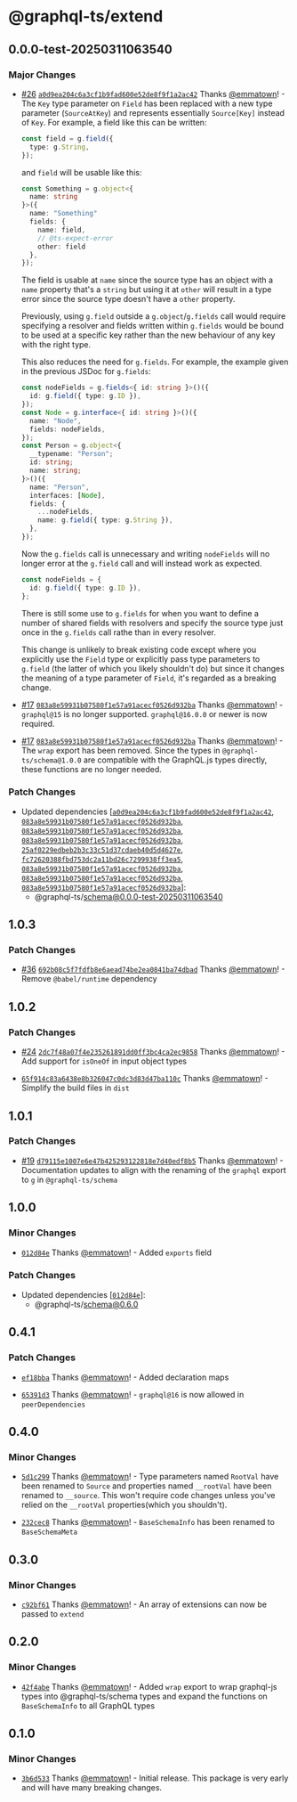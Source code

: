 # @graphql-ts/extend

## 0.0.0-test-20250311063540

### Major Changes

- [#26](https://github.com/Thinkmill/graphql-ts/pull/26) [`a0d9ea204c6a3cf1b9fad600e52de8f9f1a2ac42`](https://github.com/Thinkmill/graphql-ts/commit/a0d9ea204c6a3cf1b9fad600e52de8f9f1a2ac42) Thanks [@emmatown](https://github.com/emmatown)! - The `Key` type parameter on `Field` has been replaced with a new type parameter (`SourceAtKey`) and represents essentially `Source[Key]` instead of `Key`. For example, a field like this can be written:

  ```ts
  const field = g.field({
    type: g.String,
  });
  ```

  and `field` will be usable like this:

  ```ts
  const Something = g.object<{
    name: string
  }>({
    name: "Something"
    fields: {
      name: field,
      // @ts-expect-error
      other: field
    },
  });
  ```

  The field is usable at `name` since the source type has an object with a `name` property that's a `string` but using it at `other` will result in a type error since the source type doesn't have a `other` property.

  Previously, using `g.field` outside a `g.object`/`g.fields` call would require specifying a resolver and fields written within `g.fields` would be bound to be used at a specific key rather than the new behaviour of any key with the right type.

  This also reduces the need for `g.fields`. For example, the example given in the previous JSDoc for `g.fields`:

  ```ts
  const nodeFields = g.fields<{ id: string }>()({
    id: g.field({ type: g.ID }),
  });
  const Node = g.interface<{ id: string }>()({
    name: "Node",
    fields: nodeFields,
  });
  const Person = g.object<{
    __typename: "Person";
    id: string;
    name: string;
  }>()({
    name: "Person",
    interfaces: [Node],
    fields: {
      ...nodeFields,
      name: g.field({ type: g.String }),
    },
  });
  ```

  Now the `g.fields` call is unnecessary and writing `nodeFields` will no longer error at the `g.field` call and will instead work as expected.

  ```ts
  const nodeFields = {
    id: g.field({ type: g.ID }),
  };
  ```

  There is still some use to `g.fields` for when you want to define a number of shared fields with resolvers and specify the source type just once in the `g.fields` call rathe than in every resolver.

  This change is unlikely to break existing code except where you explicitly use the `Field` type or explicitly pass type parameters to `g.field` (the latter of which you likely shouldn't do) but since it changes the meaning of a type parameter of `Field`, it's regarded as a breaking change.

- [#17](https://github.com/Thinkmill/graphql-ts/pull/17) [`083a8e59931b07580f1e57a91acecf0526d932ba`](https://github.com/Thinkmill/graphql-ts/commit/083a8e59931b07580f1e57a91acecf0526d932ba) Thanks [@emmatown](https://github.com/emmatown)! - `graphql@15` is no longer supported. `graphql@16.0.0` or newer is now required.

- [#17](https://github.com/Thinkmill/graphql-ts/pull/17) [`083a8e59931b07580f1e57a91acecf0526d932ba`](https://github.com/Thinkmill/graphql-ts/commit/083a8e59931b07580f1e57a91acecf0526d932ba) Thanks [@emmatown](https://github.com/emmatown)! - The `wrap` export has been removed. Since the types in `@graphql-ts/schema@1.0.0` are compatible with the GraphQL.js types directly, these functions are no longer needed.

### Patch Changes

- Updated dependencies [[`a0d9ea204c6a3cf1b9fad600e52de8f9f1a2ac42`](https://github.com/Thinkmill/graphql-ts/commit/a0d9ea204c6a3cf1b9fad600e52de8f9f1a2ac42), [`083a8e59931b07580f1e57a91acecf0526d932ba`](https://github.com/Thinkmill/graphql-ts/commit/083a8e59931b07580f1e57a91acecf0526d932ba), [`083a8e59931b07580f1e57a91acecf0526d932ba`](https://github.com/Thinkmill/graphql-ts/commit/083a8e59931b07580f1e57a91acecf0526d932ba), [`083a8e59931b07580f1e57a91acecf0526d932ba`](https://github.com/Thinkmill/graphql-ts/commit/083a8e59931b07580f1e57a91acecf0526d932ba), [`25af0229edbeb2b3c33c51d37cdaeb40d5d4627e`](https://github.com/Thinkmill/graphql-ts/commit/25af0229edbeb2b3c33c51d37cdaeb40d5d4627e), [`fc72620388fbd753dc2a11bd26c7299938ff3ea5`](https://github.com/Thinkmill/graphql-ts/commit/fc72620388fbd753dc2a11bd26c7299938ff3ea5), [`083a8e59931b07580f1e57a91acecf0526d932ba`](https://github.com/Thinkmill/graphql-ts/commit/083a8e59931b07580f1e57a91acecf0526d932ba), [`083a8e59931b07580f1e57a91acecf0526d932ba`](https://github.com/Thinkmill/graphql-ts/commit/083a8e59931b07580f1e57a91acecf0526d932ba), [`083a8e59931b07580f1e57a91acecf0526d932ba`](https://github.com/Thinkmill/graphql-ts/commit/083a8e59931b07580f1e57a91acecf0526d932ba)]:
  - @graphql-ts/schema@0.0.0-test-20250311063540

## 1.0.3

### Patch Changes

- [#36](https://github.com/Thinkmill/graphql-ts/pull/36) [`692b08c5f7fdfb8e6aead74be2ea0841ba74dbad`](https://github.com/Thinkmill/graphql-ts/commit/692b08c5f7fdfb8e6aead74be2ea0841ba74dbad) Thanks [@emmatown](https://github.com/emmatown)! - Remove `@babel/runtime` dependency

## 1.0.2

### Patch Changes

- [#24](https://github.com/Thinkmill/graphql-ts/pull/24) [`2dc7f48a07f4e235261891dd0ff3bc4ca2ec9858`](https://github.com/Thinkmill/graphql-ts/commit/2dc7f48a07f4e235261891dd0ff3bc4ca2ec9858) Thanks [@emmatown](https://github.com/emmatown)! - Add support for `isOneOf` in input object types

- [`65f914c83a6438e8b326047c0dc3d83d47ba110c`](https://github.com/Thinkmill/graphql-ts/commit/65f914c83a6438e8b326047c0dc3d83d47ba110c) Thanks [@emmatown](https://github.com/emmatown)! - Simplify the build files in `dist`

## 1.0.1

### Patch Changes

- [#19](https://github.com/Thinkmill/graphql-ts/pull/19) [`d79115e1007e6e47b425293122818e7d40edf8b5`](https://github.com/Thinkmill/graphql-ts/commit/d79115e1007e6e47b425293122818e7d40edf8b5) Thanks [@emmatown](https://github.com/emmatown)! - Documentation updates to align with the renaming of the `graphql` export to `g` in `@graphql-ts/schema`

## 1.0.0

### Minor Changes

- [`012d84e`](https://github.com/Thinkmill/graphql-ts/commit/012d84e04bfe37c18aa0afdc541843586cf768bf) Thanks [@emmatown](https://github.com/emmatown)! - Added `exports` field

### Patch Changes

- Updated dependencies [[`012d84e`](https://github.com/Thinkmill/graphql-ts/commit/012d84e04bfe37c18aa0afdc541843586cf768bf)]:
  - @graphql-ts/schema@0.6.0

## 0.4.1

### Patch Changes

- [`ef18bba`](https://github.com/Thinkmill/graphql-ts/commit/ef18bba55773e38309f538b987099650ad66533d) Thanks [@emmatown](https://github.com/emmatown)! - Added declaration maps

* [`65391d3`](https://github.com/Thinkmill/graphql-ts/commit/65391d30c7a56313325acb647110e8536008d82b) Thanks [@emmatown](https://github.com/emmatown)! - `graphql@16` is now allowed in `peerDependencies`

## 0.4.0

### Minor Changes

- [`5d1c299`](https://github.com/Thinkmill/graphql-ts/commit/5d1c299ae50a8bafea8e409f9c2c1e5abedaa29a) Thanks [@emmatown](https://github.com/emmatown)! - Type parameters named `RootVal` have been renamed to `Source` and properties named `__rootVal` have been renamed to `__source`. This won't require code changes unless you've relied on the `__rootVal` properties(which you shouldn't).

* [`232cec8`](https://github.com/Thinkmill/graphql-ts/commit/232cec81c04c3489c053e24cfe37ab7f3d8a4265) Thanks [@emmatown](https://github.com/emmatown)! - `BaseSchemaInfo` has been renamed to `BaseSchemaMeta`

## 0.3.0

### Minor Changes

- [`c92bf61`](https://github.com/Thinkmill/graphql-ts/commit/c92bf61044af69d72003a076b2a191ff685633fb) Thanks [@emmatown](https://github.com/emmatown)! - An array of extensions can now be passed to `extend`

## 0.2.0

### Minor Changes

- [`42f4abe`](https://github.com/Thinkmill/graphql-ts/commit/42f4abe6ad5e6b1bfec3eb7acfad0e54721c63cb) Thanks [@emmatown](https://github.com/emmatown)! - Added `wrap` export to wrap graphql-js types into @graphql-ts/schema types and expand the functions on `BaseSchemaInfo` to all GraphQL types

## 0.1.0

### Minor Changes

- [`3b6d533`](https://github.com/Thinkmill/graphql-ts/commit/3b6d533f9e76c54341610346e1e7bcab29f6826b) Thanks [@emmatown](https://github.com/emmatown)! - Initial release. This package is very early and will have many breaking changes.
